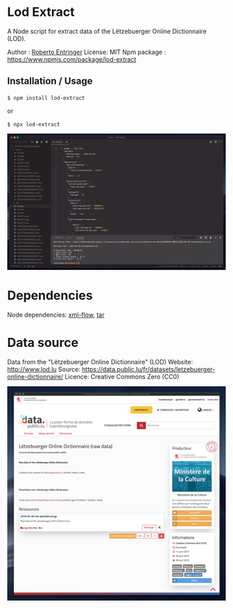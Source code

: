 # Lod Extract

A Node script for extract data of the Lëtzebuerger Online Dictionnaire (LOD).

Author : [Roberto Entringer](https://robertoentringer.com)
License: MIT
Npm package : https://www.npmjs.com/package/lod-extract

## Installation / Usage

```shell
$ npm install lod-extract
```
or

```shell
$ npx lod-extract
```

[![screenshot2.png](screenshot2.png)](screenshot2.png?raw=true)

# Dependencies

Node dependencies: [xml-flow](https://www.npmjs.com/package/xml-flow), [tar](https://www.npmjs.com/package/tar)

# Data source

Data from the "Lëtzebuerger Online Dictionnaire" (LOD)
Website: http://www.lod.lu
Source: https://data.public.lu/fr/datasets/letzebuerger-online-dictionnaire/
Licence: Creative Commons Zero (CC0)

[![screenshot.png](screenshot.png)](https://data.public.lu/fr/datasets/letzebuerger-online-dictionnaire/)
